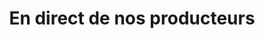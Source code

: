 ---
title: "En direct de nos producteurs"
url: /saint-sever/en-direct-de-nos-producteurs/
shop: Hofladen
---